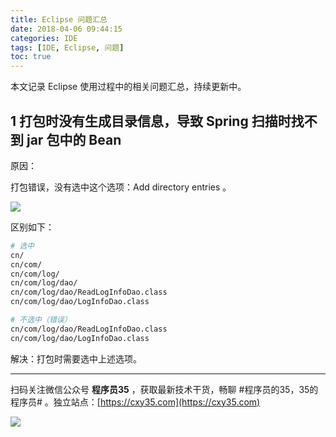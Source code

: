```yaml
---
title: Eclipse 问题汇总
date: 2018-04-06 09:44:15
categories: IDE
tags: [IDE, Eclipse, 问题]
toc: true
---
```

本文记录 Eclipse 使用过程中的相关问题汇总，持续更新中。
<!-- more -->

## 1 打包时没有生成目录信息，导致 Spring 扫描时找不到 jar 包中的 Bean

原因：

打包错误，没有选中这个选项：Add directory entries 。

![](https://static.oschina.net/uploads/space/2017/1124/115344_nFcp_593078.png)

区别如下：

```bash
# 选中
cn/
cn/com/
cn/com/log/
cn/com/log/dao/
cn/com/log/dao/ReadLogInfoDao.class
cn/com/log/dao/LogInfoDao.class

# 不选中（错误）
cn/com/log/dao/ReadLogInfoDao.class
cn/com/log/dao/LogInfoDao.class
```

解决：打包时需要选中上述选项。


---

扫码关注微信公众号 **程序员35** ，获取最新技术干货，畅聊 #程序员的35，35的程序员# 。独立站点：[https://cxy35.com](https://cxy35.com)

![](https://oscimg.oschina.net/oscnet/up-285838b9c516db5bb1ba760f292f2346078.JPEG)